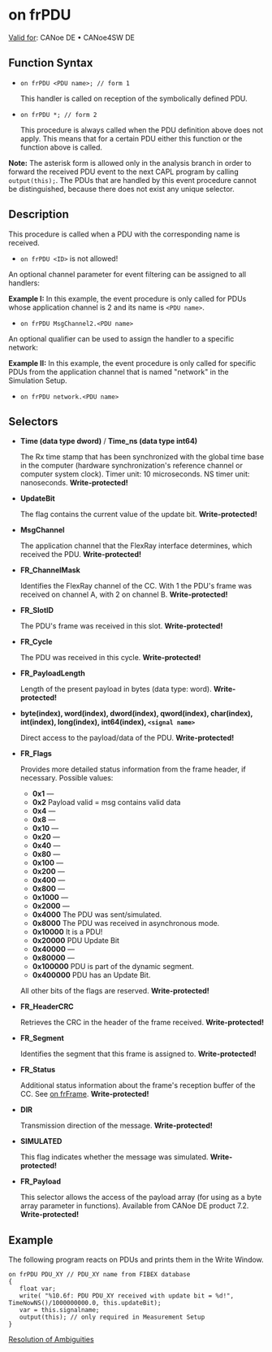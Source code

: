 # on frPDU

[Valid for](../../../Shared/FeatureAvailability.md): CANoe DE • CANoe4SW DE

## Function Syntax

- `on frPDU <PDU name>; // form 1`

  This handler is called on reception of the symbolically defined PDU.

- `on frPDU *; // form 2`

  This procedure is always called when the PDU definition above does not apply. This means that for a certain PDU either this function or the function above is called.

**Note:** The asterisk form is allowed only in the analysis branch in order to forward the received PDU event to the next CAPL program by calling `output(this);`. The PDUs that are handled by this event procedure cannot be distinguished, because there does not exist any unique selector.

## Description

This procedure is called when a PDU with the corresponding name is received.

- `on frPDU <ID>` is not allowed!

An optional channel parameter for event filtering can be assigned to all handlers:

**Example I:** In this example, the event procedure is only called for PDUs whose application channel is 2 and its name is `<PDU name>`.

- `on frPDU MsgChannel2.<PDU name>`

An optional qualifier can be used to assign the handler to a specific network:

**Example II:** In this example, the event procedure is only called for specific PDUs from the application channel that is named "network" in the Simulation Setup.

- `on frPDU network.<PDU name>`

## Selectors

- **Time (data type dword)** / **Time_ns (data type int64)**

  The Rx time stamp that has been synchronized with the global time base in the computer (hardware synchronization's reference channel or computer system clock). Timer unit: 10 microseconds. NS timer unit: nanoseconds. **Write-protected!**

- **UpdateBit**

  The flag contains the current value of the update bit. **Write-protected!**

- **MsgChannel**

  The application channel that the FlexRay interface determines, which received the PDU. **Write-protected!**

- **FR_ChannelMask**

  Identifies the FlexRay channel of the CC. With 1 the PDU's frame was received on channel A, with 2 on channel B. **Write-protected!**

- **FR_SlotID**

  The PDU's frame was received in this slot. **Write-protected!**

- **FR_Cycle**

  The PDU was received in this cycle. **Write-protected!**

- **FR_PayloadLength**

  Length of the present payload in bytes (data type: word). **Write-protected!**

- **byte(index), word(index), dword(index), qword(index), char(index), int(index), long(index), int64(index), `<signal name>`**

  Direct access to the payload/data of the PDU. **Write-protected!**

- **FR_Flags**

  Provides more detailed status information from the frame header, if necessary. Possible values:

  - **0x1** —
  - **0x2** Payload valid = msg contains valid data
  - **0x4** —
  - **0x8** —
  - **0x10** —
  - **0x20** —
  - **0x40** —
  - **0x80** —
  - **0x100** —
  - **0x200** —
  - **0x400** —
  - **0x800** —
  - **0x1000** —
  - **0x2000** —
  - **0x4000** The PDU was sent/simulated.
  - **0x8000** The PDU was received in asynchronous mode.
  - **0x10000** It is a PDU!
  - **0x20000** PDU Update Bit
  - **0x40000** —
  - **0x80000** —
  - **0x100000** PDU is part of the dynamic segment.
  - **0x400000** PDU has an Update Bit.

  All other bits of the flags are reserved. **Write-protected!**

- **FR_HeaderCRC**

  Retrieves the CRC in the header of the frame received. **Write-protected!**

- **FR_Segment**

  Identifies the segment that this frame is assigned to. **Write-protected!**

- **FR_Status**

  Additional status information about the frame's reception buffer of the CC. See [on frFrame](CAPLfunctionOnFRFrame.md). **Write-protected!**

- **DIR**

  Transmission direction of the message. **Write-protected!**

- **SIMULATED**

  This flag indicates whether the message was simulated. **Write-protected!**

- **FR_Payload**

  This selector allows the access of the payload array (for using as a byte array parameter in functions). Available from CANoe DE product 7.2. **Write-protected!**

## Example

The following program reacts on PDUs and prints them in the Write Window.

```plaintext
on frPDU PDU_XY // PDU_XY name from FIBEX database
{
   float var;
   write( "%10.6f: PDU PDU_XY received with update bit = %d!", TimeNowNS()/1000000000.0, this.updateBit);
   var = this.signalname;
   output(this); // only required in Measurement Setup
}
```

[Resolution of Ambiguities](../../../Shared/CAPL/General/ResolveAmbiguities.md)

